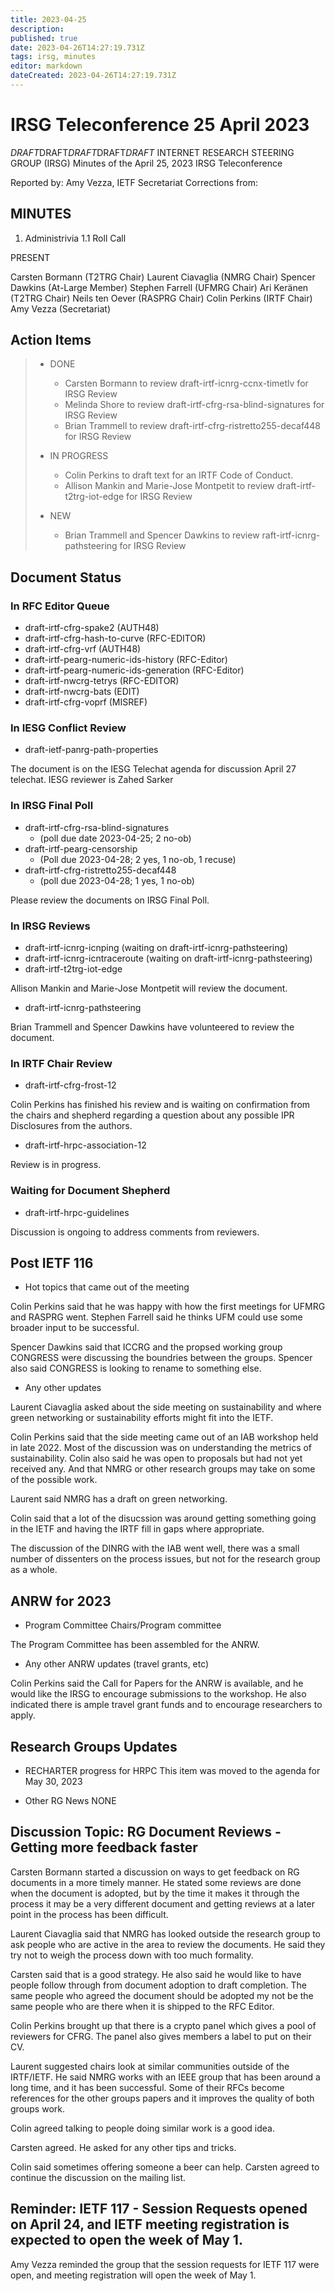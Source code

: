 ```yaml
---
title: 2023-04-25
description: 
published: true
date: 2023-04-26T14:27:19.731Z
tags: irsg, minutes
editor: markdown
dateCreated: 2023-04-26T14:27:19.731Z
---
```


# IRSG Teleconference 25 April 2023

*DRAFT*DRAFT*DRAFT*DRAFT*DRAFT*
INTERNET RESEARCH STEERING GROUP (IRSG)
Minutes of the April 25, 2023 IRSG Teleconference

Reported by: Amy Vezza, IETF Secretariat
Corrections from: 

MINUTES
---------------------------------

1. Administrivia
1.1 Roll Call

PRESENT

Carsten Bormann (T2TRG Chair)
Laurent Ciavaglia (NMRG Chair)
Spencer Dawkins (At-Large Member)
Stephen Farrell (UFMRG Chair)
Ari Keränen (T2TRG Chair)
Neils ten Oever (RASPRG Chair)
Colin Perkins (IRTF Chair)
Amy Vezza (Secretariat)


##  Action Items
>    * DONE
>      * Carsten Bormann to review draft-irtf-icnrg-ccnx-timetlv for IRSG Review
>      * Melinda Shore to review draft-irtf-cfrg-rsa-blind-signatures for IRSG Review
>      * Brian Trammell to review draft-irtf-cfrg-ristretto255-decaf448 for IRSG Review 
>      
>    * IN PROGRESS
>      * Colin Perkins to draft text for an IRTF Code of Conduct.
>      * Allison Mankin and Marie-Jose Montpetit to review draft-irtf-t2trg-iot-edge for IRSG Review 
>      
>    * NEW
>      * Brian Trammell and Spencer Dawkins to review raft-irtf-icnrg-pathsteering for IRSG Review

## Document Status 
### In RFC Editor Queue

- draft-irtf-cfrg-spake2 (AUTH48)
- draft-irtf-cfrg-hash-to-curve (RFC-EDITOR) 
- draft-irtf-cfrg-vrf (AUTH48)
- draft-irtf-pearg-numeric-ids-history (RFC-Editor)
- draft-irtf-pearg-numeric-ids-generation (RFC-Editor) 
- draft-irtf-nwcrg-tetrys (RFC-EDITOR)
- draft-irtf-nwcrg-bats (EDIT)
- draft-irtf-cfrg-voprf (MISREF)

### In IESG Conflict Review

- draft-ietf-panrg-path-properties 

The document is on the IESG Telechat agenda for discussion April 27 telechat. IESG reviewer is Zahed Sarker

### In IRSG Final Poll

- draft-irtf-cfrg-rsa-blind-signatures 
  - (poll due date 2023-04-25; 2 no-ob)
- draft-irtf-pearg-censorship 
  - (Poll due 2023-04-28; 2 yes, 1 no-ob, 1 recuse)
- draft-irtf-cfrg-ristretto255-decaf448 
  - (poll due 2023-04-28; 1 yes, 1 no-ob) 

Please review the documents on IRSG Final Poll.

### In IRSG Reviews

 - draft-irtf-icnrg-icnping (waiting on draft-irtf-icnrg-pathsteering)
 - draft-irtf-icnrg-icntraceroute (waiting on draft-irtf-icnrg-pathsteering)
 - draft-irtf-t2trg-iot-edge
 
 Allison Mankin and Marie-Jose Montpetit will review the document.
 
 - draft-irtf-icnrg-pathsteering

Brian Trammell and Spencer Dawkins have volunteered to review the document.

### In IRTF Chair Review

- draft-irtf-cfrg-frost-12 

Colin Perkins has finished his review and is waiting on confirmation from the chairs and shepherd regarding a question about any possible IPR Disclosures from the authors.

- draft-irtf-hrpc-association-12 

Review is in progress.

### Waiting for Document Shepherd
- draft-irtf-hrpc-guidelines 

Discussion is ongoing to address comments from reviewers.

## Post IETF 116 
  - Hot topics that came out of the meeting

Colin Perkins said that he was happy with how the first meetings for UFMRG and RASPRG went. Stephen Farrell said he thinks UFM could use some broader input to be successful. 

Spencer Dawkins said that ICCRG and the propsed working group CONGRESS were discussing the boundries between the groups. Spencer also said CONGRESS is looking to rename to something else.

  - Any other updates

Laurent Ciavaglia asked about the side meeting on sustainability and where green networking or sustainability efforts might fit into the IETF.

Colin Perkins said that the side meeting came out of an IAB workshop held in late 2022. Most of the discussion was on understanding the metrics of sustainability. Colin also said he was open to proposals but had not yet received any. And that NMRG or other research groups may take on some of the possible work.

Laurent said NMRG has a draft on green networking.

Colin said that a lot of the disucssion was around getting something going in the IETF and having the IRTF fill in gaps where appropriate. 

The discussion of the DINRG with the IAB went well, there was a small number of dissenters on the process issues, but not for the research group as a whole.


## ANRW for 2023 
   - Program Committee Chairs/Program committee

The Program Committee has been assembled for the ANRW. 

   - Any other ANRW updates (travel grants, etc)

Colin Perkins said the Call for Papers for the ANRW is available, and he would like the IRSG to encourage submissions to the workshop. He also indicated there is ample travel grant funds and to encourage researchers to apply.

## Research Groups Updates
  - RECHARTER progress for HRPC
 This item was moved to the agenda for May 30, 2023
 
 - Other RG News
 NONE
 
## Discussion Topic: RG Document Reviews - Getting more feedback faster

Carsten Bormann started a discussion on ways to get feedback on RG documents in a more timely manner. He stated some reviews are done when the document is adopted, but by the time it makes it through the process it may be a very different document and getting reviews at a later point in the process has been difficult. 

Laurent Ciavaglia said that NMRG has looked outside the research group to ask people who are active in the area to review the documents. He said they try not to weigh the process down with too much formality.

Carsten said that is a good strategy. He also said he would like to have people follow through from document adoption to draft completion. The same people who agreed the document should be adopted my not be the same people who are there when it is shipped to the RFC Editor. 

Colin Perkins brought up that there is a crypto panel which gives a pool of reviewers for CFRG. The panel also gives members a label to put on their CV.

Laurent suggested chairs look at similar communities outside of the IRTF/IETF. He said NMRG works with an IEEE group that has been around a long time, and it has been successful. Some of their RFCs become references for the other groups papers and it improves the quality of both groups work.

Colin agreed talking to people doing similar work is a good idea.

Carsten agreed. He asked for any other tips and tricks.

Colin said sometimes offering someone a beer can help. Carsten agreed to continue the discussion on the mailing list.

## Reminder: IETF 117 - Session Requests opened on April 24, and IETF meeting registration is expected to open the week of May 1.

Amy Vezza reminded the group that the session requests for IETF 117 were open, and meeting registration will open the week of May 1.